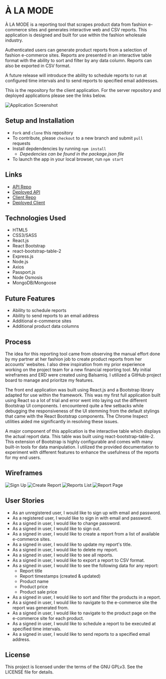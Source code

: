 # À LA MODE

À LA MODE is a reporting tool that scrapes product data from fashion e-commerce sites and generates interactive web and CSV reports. This application is designed and built for use within the fashion wholesale industry.

Authenticated users can generate product reports from a selection of fashion e-commerce sites. Reports are presented in an interactive table format with the ability to sort and filter by any data column. Reports can also be exported in CSV format.

A future release will introduce the ability to schedule reports to run at configured time intervals and to send reports to specified email addresses.

This is the repository for the client application. For the server repository and deployed applications please see the links below.

![Application Screenshot](https://github.com/dnnyp/shop-scrape-app-client/blob/master/public/A%20LA%20MODE%20screenshot.png?raw=true)

## Setup and Installation
- ```Fork``` and ```clone``` this repository
- To contribute, please ```checkout``` to a new branch and submit ```pull``` requests
- Install depdendencies by running ```npm install```
  - *Depedencies can be found in the package.json file*
- To launch the app in your local browser, run ```npm start```

## Links
- [API Repo](https://github.com/dnnyp/shop-scrape-app-api)
- [Deployed API](https://quiet-thicket-71875.herokuapp.com)
- [Client Repo](https://github.com/dnnyp/shop-scrape-app-client)
- [Deployed Client](https://dnnyp.github.io/shop-scrape-app-client)

## Technologies Used
- HTML5
- CSS3/SASS
- React.js
- React Bootstrap
- react-bootstrap-table-2
- Express.js
- Node.js
- Axios
- Passport.js
- Node Osmosis
- MongoDB/Mongoose

## Future Features
- Ability to schedule reports
- Ability to send reports to an email address
- Additional e-commerce sites
- Additional product data columns

## Process
The idea for this reporting tool came from observing the manual effort done by my partner at her fashion job to create product reports from her accounts' websites. I also drew inspiration from my prior experience working on the project team for a new financial reporting tool. My initial wireframes and ERD were created using Balsamiq. I utilized a GitHub project board to manage and prioritze my features.

The front end application was built using React.js and a Bootstrap library adapted for use within the framework. This was my first full application built using React so a lot of trial and error went into laying out the different Bootstrap UI components. I encountered quite a few setbacks while debugging the responsiveness of the UI stemming from the default stylings that came with the React Bootstrap components. The Chrome Inspect utilities aided me significantly in resolving these issues.

A major component of this application is the interactive table which displays the actual report data. This table was built using react-bootstrap-table-2. This extension of Bootstrap is highly configurable and comes with many built-in tools for data manipulation. I utilized the provided documentation to experiment with different features to enhance the usefulness of the reports for my end users.

## Wireframes
![Sign Up](https://github.com/dnnyp/shop-scrape-app-client/blob/master/public/Sign%20Up.png?raw=true)
![Create Report](https://github.com/dnnyp/shop-scrape-app-client/blob/master/public/Create%20Report.png?raw=true)
![Reports List](https://github.com/dnnyp/shop-scrape-app-client/blob/master/public/Reports%20List.png?raw=true)
![Report Page](https://github.com/dnnyp/shop-scrape-app-client/blob/master/public/Report%20Page.png?raw=true)


## User Stories
- As an unregistered user, I would like to sign up with email and password.
- As a registered user, I would like to sign in with email and password.
- As a signed in user, I would like to change password.
- As a signed in user, I would like to sign out.
- As a signed in user, I would like to create a report from a list of available e-commerce sites.
- As a signed in user, I would like to update my report's title.
- As a signed in user, I would like to delete my report.
- As a signed in user, I would like to see all reports.
- As a signed in user, I would like to export a report to CSV format.
- As a signed in user, I would like to see the following data for any report:
  - Report title
  - Report timestamps (created & updated)
  - Product name
  - Product price
  - Product sale price
- As a signed in user, I would like to sort and filter the products in a report.
- As a signed in user, I would like to navigate to the e-commerce site the report was generated from.
- As a signed in user, I would like to navigate to the product page on the e-commerce site for each product.
- As a signed in user, I would like to schedule a report to be executed at specified time intervals.
- As a signed in user, I would like to send reports to a specified email address.

## License
This project is licensed under the terms of the GNU GPLv3. See the LICENSE file for details.
